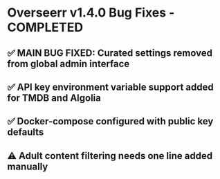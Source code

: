 # Overseerr v1.4.0 Bug Fixes - COMPLETED
## ✅ MAIN BUG FIXED: Curated settings removed from global admin interface
## ✅ API key environment variable support added for TMDB and Algolia
## ✅ Docker-compose configured with public key defaults
## ⚠️  Adult content filtering needs one line added manually
